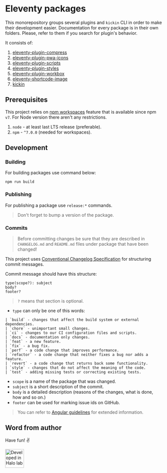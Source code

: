 # Eleventy packages

This monorepository groups several plugins and `kickin` CLI in order to make their development easier. Documentation for every package is in their own folders. Please, refer to them if you search for plugin's behavior.

It consists of:

1. [eleventy-plugin-compress](./packages/eleventy-plugin-compress)
2. [eleventy-plugin-pwa-icons](./packages/eleventy-plugin-pwa-icons)
3. [eleventy-plugin-scripts](./packages/eleventy-plugin-scripts)
4. [eleventy-plugin-styles](./packages/eleventy-plugin-styles)
5. [eleventy-plugin-workbox](./packages/eleventy-plugin-workbox)
6. [eleventy-shortcode-image](./packages/eleventy-shortcode-image)
7. [kickin](./packages/kickin)

## Prerequisites

This project relies on [npm workspaces](https://docs.npmjs.com/cli/v7/using-npm/workspaces) feature that is available since npm `v7`. For Node version there aren't any restrictions.

1. `node` - at least last LTS release (preferable).
2. `npm` - `^7.0.0` (needed for workspaces).

## Development

### Building

For building packages use command below:

```
npm run build
```

### Publishing

For publishing a package use `release:*` commands.

> Don't forget to bump a version of the package.

### Commits

> Before committing changes be sure that they are described in `CHANGELOG.md` and `README.md` files under package that have been changed!

This project uses [Conventional Changelog Specification](https://github.com/conventional-changelog/) for structuring commit messages.

Commit message should have this structure:

```
type(scope?): subject
body?
footer?
```

> `?` means that section is optional.

- `type` can only be one of this words:

```
| `build` - changes that affect the build system or external dependencies.
| `chore` - unimportant small changes.
| `ci` - changes to our CI configuration files and scripts.
| `docs` - documentation only changes.
| `feat` - a new feature.
| `fix` - a bug fix.
| `perf` - a code change that improves performance.
| `refactor` - a code change that neither fixes a bug nor adds a feature.
| `revert` - a code change that returns back some functionality.
| `style` - changes that do not affect the meaning of the code.
| `test` - adding missing tests or correcting existing tests.
```

- `scope` is a name of the package that was changed.
- `subject` is a short description of the commit.
- `body` is a detailed description (reasons of the changes, what is done, how and so on.)
- `footer` can be used for marking issue ids on GitHub.

> You can refer to [Angular guidelines](https://github.com/angular/angular/blob/22b96b9/CONTRIBUTING.md#-commit-message-guidelines) for extended information.

## Word from author

Have fun! ✌️

<a href="https://www.halo-lab.com/?utm_source=github-brifinator-3000">
  <img src="https://api.halo-lab.com/wp-content/uploads/dev_halo.svg" alt="Developed in Halo lab" height="60">
</a>
